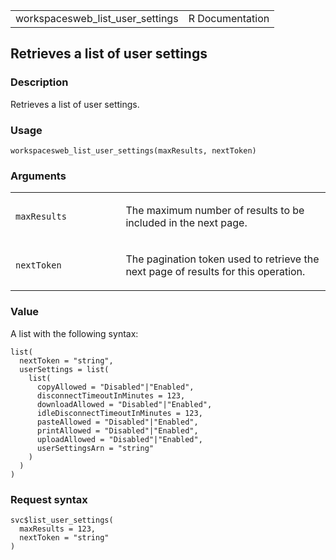 <table style="width: 100%;">
<tbody>
<tr class="odd">
<td>workspacesweb_list_user_settings</td>
<td style="text-align: right;">R Documentation</td>
</tr>
</tbody>
</table>

## Retrieves a list of user settings

### Description

Retrieves a list of user settings.

### Usage

    workspacesweb_list_user_settings(maxResults, nextToken)

### Arguments

<table>
<colgroup>
<col style="width: 35%" />
<col style="width: 65%" />
</colgroup>
<tbody>
<tr class="odd">
<td><code
id="workspacesweb_list_user_settings_:_maxResults">maxResults</code></td>
<td><p>The maximum number of results to be included in the next
page.</p></td>
</tr>
<tr class="even">
<td><code
id="workspacesweb_list_user_settings_:_nextToken">nextToken</code></td>
<td><p>The pagination token used to retrieve the next page of results
for this operation.</p></td>
</tr>
</tbody>
</table>

### Value

A list with the following syntax:

    list(
      nextToken = "string",
      userSettings = list(
        list(
          copyAllowed = "Disabled"|"Enabled",
          disconnectTimeoutInMinutes = 123,
          downloadAllowed = "Disabled"|"Enabled",
          idleDisconnectTimeoutInMinutes = 123,
          pasteAllowed = "Disabled"|"Enabled",
          printAllowed = "Disabled"|"Enabled",
          uploadAllowed = "Disabled"|"Enabled",
          userSettingsArn = "string"
        )
      )
    )

### Request syntax

    svc$list_user_settings(
      maxResults = 123,
      nextToken = "string"
    )
